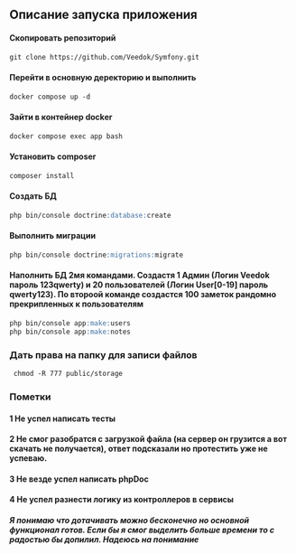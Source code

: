 ## Описание запуска приложения


#### Скопировать репозиторий
```markdown
git clone https://github.com/Veedok/Symfony.git
```

#### Перейти в основную деректорию и выполнить
```markdown
docker compose up -d
```

#### Зайти в контейнер docker
```markdown
docker compose exec app bash
```

#### Установить composer
```markdown
composer install
```

#### Создать БД
```markdown
php bin/console doctrine:database:create
```

#### Выполнить миграции
```markdown
php bin/console doctrine:migrations:migrate
```

#### Наполнить БД 2мя командами. Создастя 1 Админ (Логин Veedok пароль 123qwerty) и 20 пользователей (Логин User[0-19] пароль qwerty123). По второой команде создастся 100 заметок рандомно прекрипленных к пользователям
```markdown
php bin/console app:make:users
php bin/console app:make:notes
```
### Дать права на папку для записи файлов
```markdown
 chmod -R 777 public/storage
```

### Пометки
#### 1 Не успел написать тесты
#### 2 Не смог разобратся с загрузкой файла (на сервер он грузится а вот скачать не получается), ответ подсказали но протестить уже не успеваю. 
#### 3 Не везде успел написать phpDoc
#### 4 Не успел разнести логику из контроллеров в сервисы
##### Я понимаю что дотачивать можно бесконечно но основной функционал готов. Если бы я смог выделить больше времени то с радостью бы допилил. Надеюсь на понимание